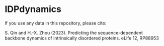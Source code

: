 # IDPdynamics

If you use any data in this repository, please cite:

S. Qin and H.-X. Zhou (2023). Predicting the sequence-dependent backbone dynamics of intrinsically disordered proteins. eLife 12, RP88953
